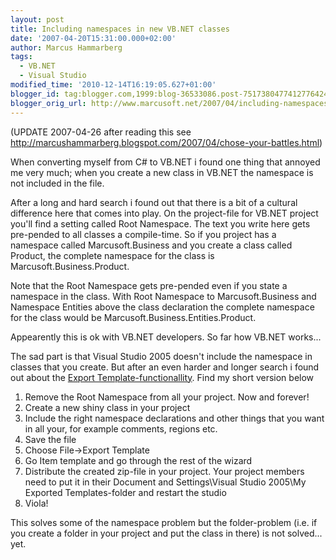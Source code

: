 ```yaml
---
layout: post
title: Including namespaces in new VB.NET classes
date: '2007-04-20T15:31:00.000+02:00'
author: Marcus Hammarberg
tags:
  - VB.NET
  - Visual Studio
modified_time: '2010-12-14T16:19:05.627+01:00'
blogger_id: tag:blogger.com,1999:blog-36533086.post-7517380477412776424
blogger_orig_url: http://www.marcusoft.net/2007/04/including-namespaces-in-new-vbnet.html
---
```


(UPDATE 2007-04-26 after reading this see
<http://marcushammarberg.blogspot.com/2007/04/chose-your-battles.html>)

When converting myself from C# to VB.NET i found one thing that annoyed
me very much; when you create a new class in VB.NET the namespace is not
included in the file.

After a long and hard search i found out that there is a bit of a
cultural difference here that comes into play. On the project-file for
VB.NET project you'll find a setting called Root Namespace. The text you
write here gets pre-pended to all classes a compile-time. So if you
project has a namespace called Marcusoft.Business and you create a class
called Product, the complete namespace for the class is
Marcusoft.Business.Product.

Note that the Root Namespace gets pre-pended even if you state a
namespace in the class. With Root Namespace to Marcusoft.Business and
Namespace Entities above the class declaration the complete namespace
for the class would be Marcusoft.Business.Entities.Product.

Appearently this is ok with VB.NET developers. So far how VB.NET
works...

The sad part is that Visual Studio 2005 doesn't include the namespace in
classes that you create. But after an even harder and longer search i
found out about the [Export
Template-functionallity](http://msdn.microsoft.com/msdnmag/issues/06/01/CodeTemplates/default.aspx).
Find my short version below

1.  Remove the Root Namespace from all your project. Now and forever!
2.  Create a new shiny class in your project
3.  Include the right namespace declarations and other things that you
    want in all your, for example comments, regions etc.
4.  Save the file
5.  Choose File-\>Export Template
6.  Go Item template and go through the rest of the wizard
7.  Distribute the created zip-file in your project. Your project
    members need to put it in their Document and Settings\Visual Studio
    2005\My Exported Templates-folder and restart the studio
8.  Viola!

This solves some of the namespace problem but the
folder-problem (i.e. if you create a folder in your project and put the
class in there) is not solved... yet.
